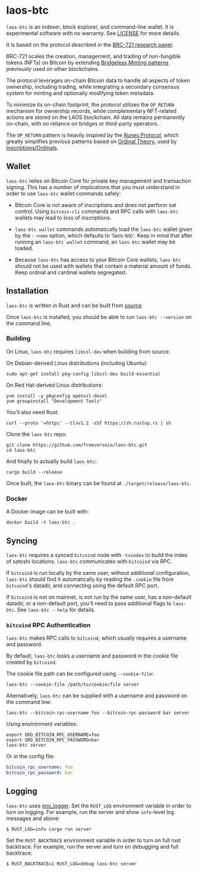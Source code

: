 # laos-btc

`laos-btc` is an indexer, block explorer, and command-line wallet. It is experimental
software with no warranty. See [LICENSE](LICENSE) for more details.

It is based on the protocol described in the [BRC-721 research paper](https://eprint.iacr.org/2025/641).

BRC-721 scales the creation, management, and trading of non-fungible tokens (NFTs) on Bitcoin by
extending [Bridgeless Minting patterns](https://github.com/freeverseio/laos-whitepaper/blob/main/laos.pdf) previously used on other blockchains.

The protocol leverages on-chain Bitcoin data to handle all aspects of token ownership, including trading, while integrating a secondary consensus system for minting and optionally modifying token metadata. 

To minimize its on-chain footprint, the protocol utilizes the `OP_RETURN` mechanism for ownership records, while complementary NFT-related actions are stored on the LAOS blockchain. All data remains permanently on-chain, with no reliance on bridges or third-party operators.

The `OP_RETURN` pattern is heavily inspired by the [Runes Protocol](https://docs.ordinals.com/runes.html), which greatly simplifies previous patterns based on [Ordinal Theory](https://docs.ordinals.com/), used by [Inscriptions/Ordinals](https://ordinals.com/).


## Wallet

`laos-btc` relies on Bitcoin Core for private key management and transaction signing.
This has a number of implications that you must understand in order to use
`laos-btc` wallet commands safely:

- Bitcoin Core is not aware of inscriptions and does not perform sat
  control. Using `bitcoin-cli` commands and RPC calls with `laos-btc` wallets may
  lead to loss of inscriptions.

- `laos-btc wallet` commands automatically load the `laos-btc` wallet given by the
  `--name` option, which defaults to 'laos-btc'. Keep in mind that after running
  an `laos-btc wallet` command, an `laos-btc` wallet may be loaded.

- Because `laos-btc` has access to your Bitcoin Core wallets, `laos-btc` should not be
  used with wallets that contain a material amount of funds. Keep ordinal and
  cardinal wallets segregated.

## Installation

`laos-btc` is written in Rust and can be built from
[source](https://github.com/freeverseio/laos-btc).

Once `laos-btc` is installed, you should be able to run `laos-btc --version` on the
command line.

### Building

On Linux, `laos-btc` requires `libssl-dev` when building from source.

On Debian-derived Linux distributions (including Ubuntu):
```shell
sudo apt-get install pkg-config libssl-dev build-essential
```

On Red Hat-derived Linux distributions:
```shell
yum install -y pkgconfig openssl-devel
yum groupinstall "Development Tools"
```

You'll also need Rust:
```shell
curl --proto '=https' --tlsv1.2 -sSf https://sh.rustup.rs | sh
```

Clone the `laos-btc` repo:
```shell
git clone https://github.com/freeverseio/laos-btc.git
cd laos-btc
```

And finally to actually build `laos-btc`:
```shell
cargo build --release
```

Once built, the `laos-btc` binary can be found at `./target/release/laos-btc`.

### Docker
A Docker image can be built with:
```shell
docker build -t laos-btc .
```

## Syncing

`laos-btc` requires a synced `bitcoind` node with `-txindex` to build the index of
satoshi locations. `laos-btc` communicates with `bitcoind` via RPC.

If `bitcoind` is run locally by the same user, without additional
configuration, `laos-btc` should find it automatically by reading the `.cookie` file
from `bitcoind`'s datadir, and connecting using the default RPC port.

If `bitcoind` is not on mainnet, is not run by the same user, has a non-default
datadir, or a non-default port, you'll need to pass additional flags to `laos-btc`.
See `laos-btc --help` for details.

### `bitcoind` RPC Authentication

`laos-btc` makes RPC calls to `bitcoind`, which usually requires a username and
password.

By default, `laos-btc` looks a username and password in the cookie file created by
`bitcoind`.

The cookie file path can be configured using `--cookie-file`:

```shell
laos-btc --cookie-file /path/to/cookie/file server
```

Alternatively, `laos-btc` can be supplied with a username and password on the
command line:
```shell
laos-btc --bitcoin-rpc-username foo --bitcoin-rpc-password bar server
```

Using environment variables:
```shell
export ORD_BITCOIN_RPC_USERNAME=foo
export ORD_BITCOIN_RPC_PASSWORD=bar
laos-btc server
```

Or in the config file:
```yaml
bitcoin_rpc_username: foo
bitcoin_rpc_password: bar
```

## Logging
`laos-btc` uses [env_logger](https://docs.rs/env_logger/latest/env_logger/). Set the
`RUST_LOG` environment variable in order to turn on logging. For example, run
the server and show `info`-level log messages and above:
```shell
$ RUST_LOG=info cargo run server
```

Set the `RUST_BACKTRACE` environment variable in order to turn on full rust
backtrace. For example, run the server and turn on debugging and full backtrace:
```shell
$ RUST_BACKTRACE=1 RUST_LOG=debug laos-btc server
```

